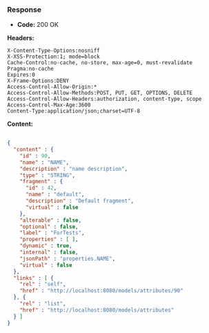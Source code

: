 ### Response

* **Code:** 200 OK

**Headers:**

`X-Content-Type-Options:nosniff`  
`X-XSS-Protection:1; mode=block`  
`Cache-Control:no-cache, no-store, max-age=0, must-revalidate`  
`Pragma:no-cache`  
`Expires:0`  
`X-Frame-Options:DENY`  
`Access-Control-Allow-Origin:*`  
`Access-Control-Allow-Methods:POST, PUT, GET, OPTIONS, DELETE`  
`Access-Control-Allow-Headers:authorization, content-type, scope`  
`Access-Control-Max-Age:3600`  
`Content-Type:application/json;charset=UTF-8`  

**Content:**

```json
    
{
  "content" : {
    "id" : 90,
    "name" : "NAME",
    "description" : "name description",
    "type" : "STRING",
    "fragment" : {
      "id" : 42,
      "name" : "default",
      "description" : "Default fragment",
      "virtual" : false
    },
    "alterable" : false,
    "optional" : false,
    "label" : "ForTests",
    "properties" : [ ],
    "dynamic" : true,
    "internal" : false,
    "jsonPath" : "properties.NAME",
    "virtual" : false
  },
  "links" : [ {
    "rel" : "self",
    "href" : "http://localhost:8080/models/attributes/90"
  }, {
    "rel" : "list",
    "href" : "http://localhost:8080/models/attributes"
  } ]
}
```
